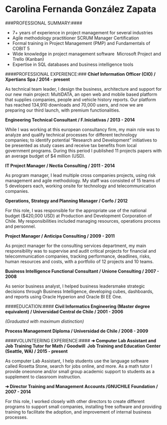 # Carolina Fernanda González Zapata

###PROFESSIONAL SUMMARY:####
- 7+ years of experience in project management for several industries
- Agile methodology practitioner­ SCRUM Manager Certification
- Formal training in Project Management (PMP) and Fundamentals of COBIT 5
- Wide knowledge in project management software ­ Microsoft Project and Trello (Kanban)
- Expertise in SQL databases and business intelligence tools

####PROFESSIONAL EXPERIENCE:###
**Chief Information Officer (CIO) / Xpertians Spa / 2014 - present**

As technical team leader, I design the business, architecture and support for our new main
project: MultiDATA, an open web and mobile based platform that supplies companies,
people and vehicle history reports. Our platform has reached 134,910 downloads and
70,000 users, and now we are preparing our third launch, with premium functionalities.

**Engineering Technical Consultant / F.Iniciativas / 2013 - 2014**

While I was working at this european consultancy firm, my main role was to analyze and
qualify technical processes for different technology companies; to identify potential
“Research and Development” initiatives to be presented as study cases and receive tax
benefits from local government programs. During this period I published 11 projects
papers with an average budget of $4 million (USD).

**IT Project Manager / Nectia Consulting / 2011 - 2014**

As program manager, I lead multiple cross companies projects, using risk management
and agile methodology. My staff was consisted of 15 teams of 5 developers each, working
onsite for technology and telecommunication companies.

**Operations, Strategy and Planning Manager / Corfo / 2012**

For this role, I was responsible for the appropriate use of the national budget ($420,000
USD) at Production and Development Corporation of Chile. My responsibilities included
managing resources, operations process and personnel.

**Project Manager / Anticipa Consulting / 2009 - 2011**

As project manager for the consulting services department, my main responsibility was to
supervise and audit critical projects for financial and telecommunication companies,
tracking performance, deadlines, risks, human resources and costs, with a portfolio of 12
projects and 10 teams.

**Business Intelligence Functional Consultant / Unione Consulting / 2007 - 2008**

As senior business analyst, I helped business leadersmake strategic decisions through
Business Intelligence, developing cubes, dashboards, and reports using Oracle Hyperion
and Oracle BI EE One.

####EDUCATION:####
**Civil Informatics Engineering (Master degree equivalent) / Universidad Central de Chile /  2001 - 2006**

*(Graduated with maximum distinction)*

**Process Management Diploma / Universidad de Chile / 2008 - 2009**


####VOLUNTEERING EXPERIENCE:####
**➔ Computer Lab Assistant and Job Training Tutor for Math / Goodwill ­ Job Training and Education Center (Seattle, WA) / 2015 - present**

As computer Lab Assistant, I help students use the language software called Rosetta
Stone, search for jobs online, and more. As a math tutor I provide one­on­one and/or
small group academic support to students as a supplement to classroom instruction.

**➔ Director Training and Management Accounts /GNUCHILE Foundation / 2007 - 2014**

For this role, I worked closely with other directors to create different programs to support
small companies, installing free software and providing training to facilitate the adoption,
and improvement of internal business processes.
